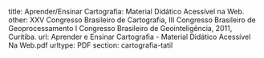 title: Aprender/Ensinar Cartografia: Material Didático Acessível na Web.
other: XXV Congresso Brasileiro de Cartografia, III Congresso Brasileiro de Geoprocessamento I Congresso Brasileiro de Geointeligência, 2011, Curitiba.
url: Aprender e Ensinar Cartografia - Material Didático Acessível Na Web.pdf
urltype: PDF
section: cartografia-tatil
